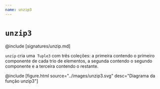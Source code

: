 ```yaml
---
name: unzip3
---
```


# `unzip3`

@include [signatures/unzip.md]

`unzip` cria uma` Tuple3` com três coleções: a primeira contendo o primeiro componente de cada trio de elementos, a segunda contendo o segundo componente e a terceira contendo o restante.

@include [figure.html source="../images/unzip3.svg" desc="Diagrama da função unzip3"]
